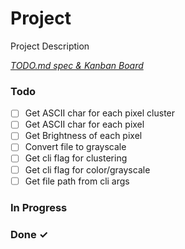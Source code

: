 # Project

Project Description

<em>[TODO.md spec & Kanban Board](https://bit.ly/3fCwKfM)</em>

### Todo

- [ ] Get ASCII char for each pixel cluster  
- [ ] Get ASCII char for each pixel  
- [ ] Get Brightness of each pixel  
- [ ] Convert file to grayscale  
- [ ] Get cli flag for clustering  
- [ ] Get cli flag for color/grayscale  
- [ ] Get file path from cli args  

### In Progress


### Done ✓


